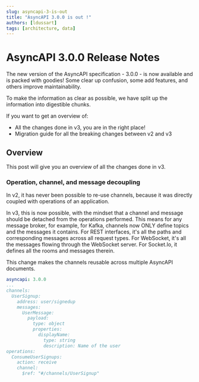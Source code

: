 ```yaml
---
slug: asyncapi-3-is-out
title: "AsyncAPI 3.0.0 is out !"
authors: [ldussart]
tags: [architecture, data]
---
```



# AsyncAPI 3.0.0 Release Notes

The new version of the AsyncAPI specification - 3.0.0 - is now available and is packed with goodies! Some clear up confusion, some add features, and others improve maintainability.
<!-- truncate -->
To make the information as clear as possible, we have split up the information into digestible chunks.

If you want to get an overview of:

- All the changes done in v3, you are in the right place!
- Migration guide for all the breaking changes between v2 and v3

## Overview

This post will give you an overview of all the changes done in v3.

### Operation, channel, and message decoupling

In v2, it has never been possible to re-use channels, because it was directly coupled with operations of an application.

In v3, this is now possible, with the mindset that a channel and message should be detached from the operations performed. This means for any message broker, for example, for Kafka, channels now ONLY define topics and the messages it contains. For REST interfaces, it's all the paths and corresponding messages across all request types. For WebSocket, it's all the messages flowing through the WebSocket server. For Socket.Io, it defines all the rooms and messages therein.

This change makes the channels reusable across multiple AsyncAPI documents.

```yaml
asyncapi: 3.0.0
...
channels:
  UserSignup:
    address: user/signedup
    messages: 
      UserMessage: 
        payload:
          type: object
          properties:
            displayName:
              type: string
              description: Name of the user
operations:
  ConsumeUserSignups:
    action: receive
    channel: 
      $ref: "#/channels/UserSignup"
